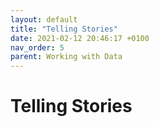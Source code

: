 ```yaml
---
layout: default
title: "Telling Stories"
date: 2021-02-12 20:46:17 +0100
nav_order: 5
parent: Working with Data
---
```


# Telling Stories


